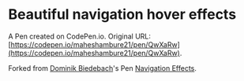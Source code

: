 # Beautiful navigation hover effects

A Pen created on CodePen.io. Original URL: [https://codepen.io/maheshambure21/pen/QwXaRw](https://codepen.io/maheshambure21/pen/QwXaRw).

Forked from [Dominik Biedebach](http://codepen.io/d2k/)'s Pen [Navigation Effects](http://codepen.io/d2k/pen/jEmWXq/).